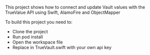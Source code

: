 This project shows how to connect and update Vault values with the TrueValue API using Swift, AlamoFire and ObjectMapper

To build this project you need to:

- Clone the project
- Run pod install
- Open the workspace file
- Replace <YOUR API KEY> in TrueVault.swift with your own api key
